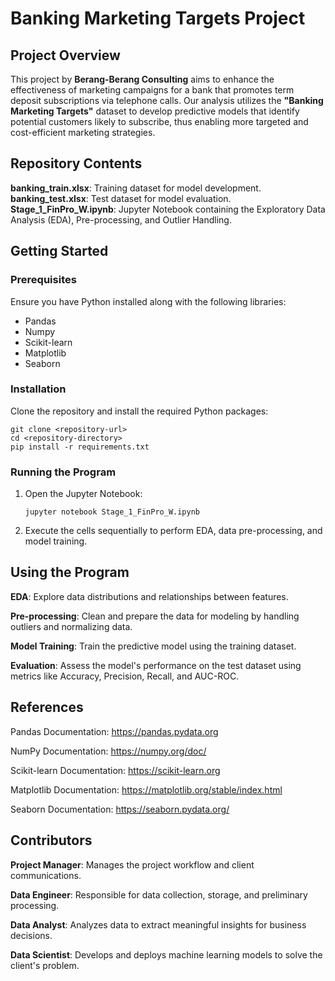 # Banking Marketing Targets Project

## Project Overview
This project by <b>Berang-Berang Consulting</b> aims to enhance the effectiveness of marketing campaigns for a bank that promotes term deposit subscriptions via telephone calls. Our analysis utilizes the <b>"Banking Marketing Targets"</b> dataset to develop predictive models that identify potential customers likely to subscribe, thus enabling more targeted and cost-efficient marketing strategies.

## Repository Contents
<b>banking_train.xlsx</b>: Training dataset for model development.
<b>banking_test.xlsx</b>: Test dataset for model evaluation.
<b>Stage_1_FinPro_W.ipynb</b>: Jupyter Notebook containing the Exploratory Data Analysis (EDA), Pre-processing, and Outlier Handling.


## Getting Started
### Prerequisites
Ensure you have Python installed along with the following libraries:
<ul>
<li>Pandas</li>
<li>Numpy</li>
<li>Scikit-learn</li>
<li>Matplotlib</li>
<li>Seaborn</li>
</ul>


### Installation
Clone the repository and install the required Python packages:


```
git clone <repository-url>
cd <repository-directory>
pip install -r requirements.txt
```

### Running the Program
<ol>
<li>Open the Jupyter Notebook:</li>

  ```
jupyter notebook Stage_1_FinPro_W.ipynb

  ```

<li>Execute the cells sequentially to perform EDA, data pre-processing, and model training.</li>
</ol>

## Using the Program
<b>EDA</b>: Explore data distributions and relationships between features.

<b>Pre-processing</b>: Clean and prepare the data for modeling by handling outliers and normalizing data.

<b>Model Training</b>: Train the predictive model using the training dataset.

<b>Evaluation</b>: Assess the model's performance on the test dataset using metrics like Accuracy, Precision, Recall, and AUC-ROC.




## References
Pandas Documentation: <https://pandas.pydata.org>

NumPy Documentation: <https://numpy.org/doc/>

Scikit-learn Documentation: <https://scikit-learn.org>

Matplotlib Documentation: <https://matplotlib.org/stable/index.html>

Seaborn Documentation: <https://seaborn.pydata.org/>


## Contributors
<b>Project Manager</b>: Manages the project workflow and client communications.

<b>Data Engineer</b>: Responsible for data collection, storage, and preliminary processing.

<b>Data Analyst</b>: Analyzes data to extract meaningful insights for business decisions.

<b>Data Scientist</b>: Develops and deploys machine learning models to solve the client's problem.
